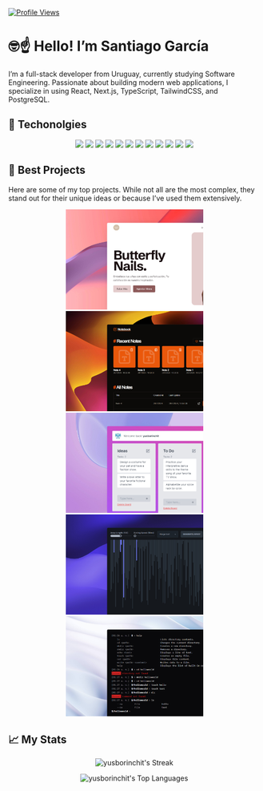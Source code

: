 [![Profile Views](https://visitcount.itsvg.in/api?id=yusborinchit&icon=2&color=1)](https://visitcount.itsvg.in)

# 🤓☝ Hello! I’m Santiago García 

I’m a full-stack developer from Uruguay, currently studying Software Engineering. Passionate about building modern web applications, I specialize in using React, Next.js, TypeScript, TailwindCSS, and PostgreSQL.

## 🧰 Techonolgies
 
<p align="center">
  <img src="https://img.shields.io/badge/html5-%23E34F26.svg?style=for-the-badge&logo=html5&logoColor=white">
  <img src="https://img.shields.io/badge/css3-%231572B6.svg?style=for-the-badge&logo=css3&logoColor=white">
  <img src="https://img.shields.io/badge/javascript-%23323330.svg?style=for-the-badge&logo=javascript&logoColor=%23F7DF1E">
  <img src="https://img.shields.io/badge/typescript-%23007ACC.svg?style=for-the-badge&logo=typescript&logoColor=white">
  <img src="https://img.shields.io/badge/react-%2320232a.svg?style=for-the-badge&logo=react&logoColor=%2361DAFB">
  <img src="https://img.shields.io/badge/Next-black?style=for-the-badge&logo=next.js&logoColor=white">
  <img src="https://img.shields.io/badge/tailwindcss-%2338B2AC.svg?style=for-the-badge&logo=tailwind-css&logoColor=white">
  <img src="https://img.shields.io/badge/node.js-6DA55F?style=for-the-badge&logo=node.js&logoColor=white">
  <img src="https://img.shields.io/badge/express.js-%23404d59.svg?style=for-the-badge&logo=express&logoColor=%2361DAFB">
  <img src="https://img.shields.io/badge/Supabase-3ECF8E?style=for-the-badge&logo=supabase&logoColor=white">
  <img src="https://img.shields.io/badge/postgres-%23316192.svg?style=for-the-badge&logo=postgresql&logoColor=white">
  <img src="https://img.shields.io/badge/mysql-%2300000f.svg?style=for-the-badge&logo=mysql&logoColor=white">
</p>

## 🌟 Best Projects

Here are some of my top projects. While not all are the most complex, they stand out for their unique ideas or because I’ve used them extensively.

<div align="center">
  <a href="https://github.com/yusborinchit/butterfly-nails" >
    <kbd>
      <img src="/butterfly-nails-mockup.jpeg" alt="" width="275px" height="200px" />
    </kbd>
  </a>
  <a href="https://github.com/yusborinchit/notes-editor">
    <kbd>
      <img src="/notes-editor-mockup.jpeg" alt="" width="275px" height="200px" />
    </kbd>
  </a>
  <a href="https://github.com/yusborinchit/simple-trello">
    <kbd>
      <img src="/simple-trello-mockup.jpeg" alt="" width="275px" height="200px" />
    </kbd>
  </a>
  <a href="https://github.com/yusborinchit/sorting-visualizer" >
    <kbd>
      <img src="/sort-visualizer-mockup.jpeg" alt="" width="275px" height="200px" />
    </kbd>
  </a>
  <a href="https://github.com/yusborinchit/online-bash">
    <kbd>
      <img src="/online-bash-mockup.jpeg" alt="" width="275px" height="200px" />
    </kbd>
  </a>
</div>

## 📈 My Stats

<p align="center">
  <img src="https://github-readme-streak-stats.herokuapp.com/?user=yusborinchit&theme=react&hide_border=true" alt="yusborinchit's Streak" />
</p>
<p align="center">
  <img src="https://github-readme-stats.vercel.app/api/top-langs/?username=yusborinchit&theme=react&show_icons=true&hide_border=true&layout=compact" alt="yusborinchit's Top Languages" />
</p>


